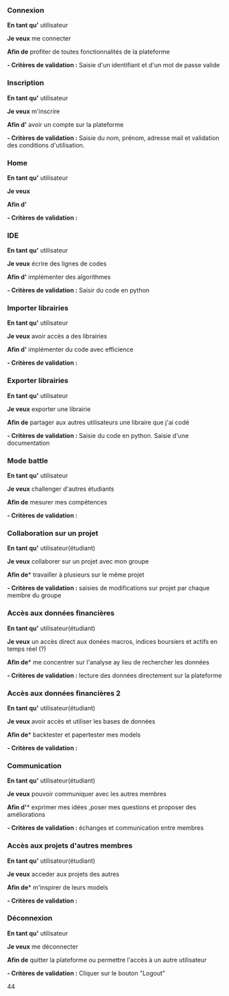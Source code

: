 ### Connexion 
**En tant qu'** utilisateur

**Je veux** me connecter 

**Afin de** profiter de toutes fonctionnalités de la plateforme 

**- Critères de validation :**
Saisie d'un identifiant et d'un mot de passe valide

### Inscription 
**En tant qu'** utilisateur

**Je veux** m'inscrire

**Afin d'** avoir un compte sur la plateforme 

**- Critères de validation :**
Saisie du nom, prénom, adresse mail et validation des conditions d'utilisation.

### Home
**En tant qu'** utilisateur

**Je veux** 

**Afin d'** 

**- Critères de validation :**

### IDE
**En tant qu'** utilisateur

**Je veux** écrire des lignes de codes 

**Afin d'** implémenter des algorithmes

**- Critères de validation :**
Saisir du code en python

### Importer librairies 
**En tant qu'** utilisateur

**Je veux** avoir accès a des librairies 

**Afin d'** implémenter du code avec efficience 

**- Critères de validation :**


### Exporter librairies
**En tant qu'** utilisateur

**Je veux** exporter une librairie 

**Afin de** partager aux autres utilisateurs une libraire que j'ai codé

**- Critères de validation :**
Saisie du code en python. Saisie d'une documentation

### Mode battle
**En tant qu'** utilisateur

**Je veux** challenger d'autres étudiants

**Afin de** mesurer mes compétences 

**- Critères de validation :**

### Collaboration sur un projet
**En tant qu'** utilisateur(étudiant)

**Je veux** collaborer sur un projet avec mon groupe 

**Afin de*** travailler à plusieurs sur le même projet

**- Critères de validation :** saisies de modifications sur projet par chaque membre du groupe


### Accès aux données financières
**En tant qu'** utilisateur(étudiant)

**Je veux** un accès direct aux donées macros, indices boursiers et actifs en temps réel (?) 

**Afin de*** me concentrer sur l'analyse ay lieu de rechercher les données

**- Critères de validation :** lecture des données directement sur la plateforme

### Accès aux données financières 2
**En tant qu'** utilisateur(étudiant)

**Je veux** avoir accès et utiliser les bases de données

**Afin de*** backtester et papertester mes models

**- Critères de validation :** 

### Communication
**En tant qu'** utilisateur(étudiant)

**Je veux** pouvoir communiquer avec les autres membres 

**Afin d'*** exprimer mes idées ,poser mes questions et proposer des améliorations

**- Critères de validation :** échanges et communication entre membres


### Accès aux projets d'autres membres
**En tant qu'** utilisateur(étudiant)

**Je veux** acceder aux projets des autres 

**Afin de*** m'inspirer de leurs models 

**- Critères de validation :** 

### Déconnexion 
**En tant qu'** utilisateur

**Je veux** me déconnecter 

**Afin de** quitter la plateforme ou permettre l'accès à un autre utilisateur

**- Critères de validation :**
Cliquer sur le bouton "Logout"

44
